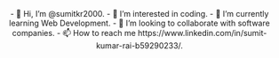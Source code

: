 <div align="center">
- 👋 Hi, I’m @sumitkr2000.
- 👀 I’m interested in coding.
- 🌱 I’m currently learning Web Development.
- 💞️ I’m looking to collaborate with software companies.
- 📫 How to reach me https://www.linkedin.com/in/sumit-kumar-rai-b59290233/.
</div>

<!---
sumitkr2000/sumitkr2000 is a ✨ special ✨ repository because its `README.md` (this file) appears on your GitHub profile.
You can click the Preview link to take a look at your changes.
--->
